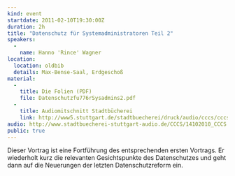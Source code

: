 ```yaml
---
kind: event
startdate: 2011-02-10T19:30:00Z
duration: 2h
title: "Datenschutz für Systemadministratoren Teil 2"
speakers:
  -
    name: Hanno 'Rince' Wagner
location:
  location: oldbib
  details: Max-Bense-Saal, Erdgeschoß
material:
  -
    title: Die Folien (PDF)
    file: Datenschutzfu776rSysadmins2.pdf
  -
    title: Audiomitschnitt Stadtbücherei
    link: http://www5.stuttgart.de/stadtbuecherei/druck/audio/cccs/cccs_audio.htm#21
audio: http://www.stadtbuecherei-stuttgart-audio.de/CCCS/14102010_CCCS.mp3
public: true
---
```

Dieser Vortrag ist eine Fortführung des entsprechenden ersten Vortrags. Er wiederholt kurz
die relevanten Gesichtspunkte des Datenschutzes und geht dann auf die Neuerungen der letzten
Datenschutzreform ein.
